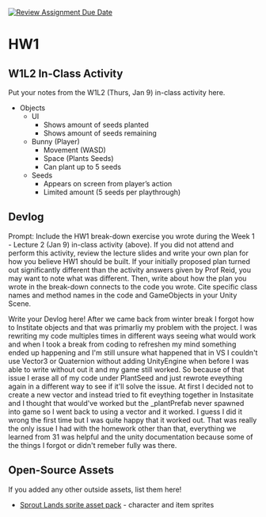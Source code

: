 [![Review Assignment Due Date](https://classroom.github.com/assets/deadline-readme-button-22041afd0340ce965d47ae6ef1cefeee28c7c493a6346c4f15d667ab976d596c.svg)](https://classroom.github.com/a/MjLLqDcN)
# HW1
## W1L2 In-Class Activity

Put your notes from the W1L2 (Thurs, Jan 9) in-class activity here.

- Objects
    -   UI
        - Shows amount of seeds planted
        - Shows amount of seeds remaining
    - Bunny (Player)
        - Movement (WASD)
        - Space (Plants Seeds)
        - Can plant up to 5 seeds
    - Seeds
        - Appears on screen from player’s action
        - Limited amount (5 seeds per playthrough)


## Devlog
Prompt: Include the HW1 break-down exercise you wrote during the Week 1 - Lecture 2 (Jan 9) in-class activity (above). If you did not attend and perform this activity, review the lecture slides and write your own plan for how you believe HW1 should be built. If your initially proposed plan turned out significantly different than the activity answers given by Prof Reid, you may want to note what was different. Then, write about how the plan you wrote in the break-down connects to the code you wrote. Cite specific class names and method names in the code and GameObjects in your Unity Scene.


Write your Devlog here!
After we came back from winter break I forgot how to Institate objects and that was primarliy my problem with the project. I was rewriting my code multiples times in different ways seeing what would work and when I took a break from coding to refreshen my mind something ended up happening and I'm still unsure what happened that in VS I couldn't use Vector3 or Quaternion without adding UnityEngine when before I was able to write without out it and my game still worked. So because of that issue I erase all of my code under PlantSeed and just rewrote eveything again in a different way to see if it'll solve the issue. At first I decided not to create a new vector and instead tried to fit eveything together in Instasitate and I thought that would've worked but the  _plantPrefab never spawned into game so I went back to using a vector and it worked. I guess I did it wrong the first time but I was quite happy that it worked out. That was really the only issue I had with the homework other than that, everything we learned from 31 was helpful and the unity documentation because some of the things I forgot or didn't remeber fully was there. 


## Open-Source Assets
If you added any other outside assets, list them here!
- [Sprout Lands sprite asset pack](https://cupnooble.itch.io/sprout-lands-asset-pack) - character and item sprites
